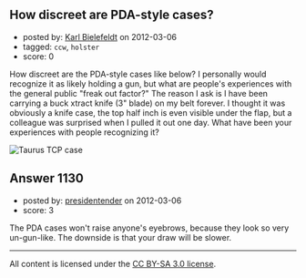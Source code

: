 ## How discreet are PDA-style cases?

- posted by: [Karl Bielefeldt](https://stackexchange.com/users/-1/288-karl-bielefeldt) on 2012-03-06
- tagged: `ccw`, `holster`
- score: 0

How discreet are the PDA-style cases like below?  I personally would recognize it as likely holding a gun, but what are people's experiences with the general public "freak out factor?"  The reason I ask is I have been carrying a buck xtract knife (3" blade) on my belt forever.  I thought it was obviously a knife case, the top half inch is even visible under the flap, but a colleague was surprised when I pulled it out one day.  What have been your experiences with people recognizing it?

![Taurus TCP case][1]


  [1]: http://i.stack.imgur.com/7GOtC.jpg


## Answer 1130

- posted by: [presidentender](https://stackexchange.com/users/-1/466-presidentender) on 2012-03-06
- score: 3

The PDA cases won't raise anyone's eyebrows, because they look so very un-gun-like. The downside is that your draw will be slower.



---

All content is licensed under the [CC BY-SA 3.0 license](https://creativecommons.org/licenses/by-sa/3.0/).
